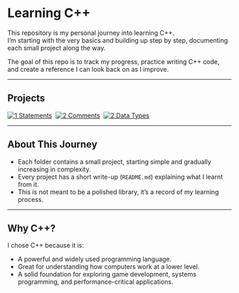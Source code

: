 # Learning C++

This repository is my personal journey into learning C++.  
I’m starting with the very basics and building up step by step, documenting each small project along the way.  

The goal of this repo is to track my progress, practice writing C++ code, and create a reference I can look back on as I improve.

---

## Projects

[![1 Statements](https://img.shields.io/badge/1-Statements-401010)](./projects/001-statements/)&nbsp;
[![2 Comments](https://img.shields.io/badge/2-Comments-403010)](./projects/002-comments/)&nbsp;
[![2 Data Types](https://img.shields.io/badge/3-Data_Types-404010)](./projects/003-dataTypes/)&nbsp;

---

## About This Journey
- Each folder contains a small project, starting simple and gradually increasing in complexity.  
- Every project has a short write-up (`README.md`) explaining what I learnt from it.  
- This is not meant to be a polished library, it’s a record of my learning process.  

---

## Why C++?
I chose C++ because it is:
- A powerful and widely used programming language.
- Great for understanding how computers work at a lower level.
- A solid foundation for exploring game development, systems programming, and performance-critical applications.